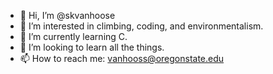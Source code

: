 - 👋 Hi, I’m @skvanhoose
- 👀 I’m interested in climbing, coding, and environmentalism.
- 🌱 I’m currently learning C.
- 💞️ I’m looking to learn all the things.
- 📫 How to reach me: vanhooss@oregonstate.edu

<!---
skvanhoose/skvanhoose is a ✨ special ✨ repository because its `README.md` (this file) appears on your GitHub profile.
You can click the Preview link to take a look at your changes.
--->
